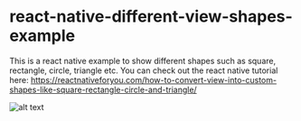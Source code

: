 # react-native-different-view-shapes-example
This is a react native example to show different shapes such as square, rectangle, circle, triangle etc. You can check out the react native tutorial here: https://reactnativeforyou.com/how-to-convert-view-into-custom-shapes-like-square-rectangle-circle-and-triangle/


![alt text](https://i1.wp.com/reactnativeforyou.com/wp-content/uploads/2019/08/custom-view-shapes-react-native.png?resize=576%2C1024&ssl=1)
